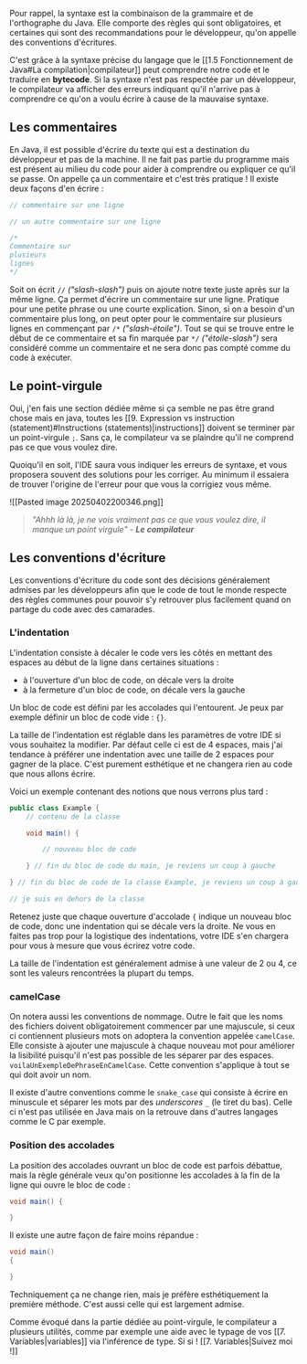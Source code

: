 Pour rappel, la syntaxe est la combinaison de la grammaire et de l'orthographe du Java.
Elle comporte des règles qui sont obligatoires, et certaines qui sont des recommandations pour le développeur, qu'on appelle des conventions d'écritures.

C'est grâce à la syntaxe précise du langage que le [[1.5 Fonctionnement de Java#La compilation|compilateur]] peut comprendre notre code et le traduire en **bytecode**. Si la syntaxe n'est pas respectée par un développeur, le compilateur va afficher des erreurs indiquant qu'il n'arrive pas à comprendre ce qu'on a voulu écrire à cause de la mauvaise syntaxe.

## Les commentaires

En Java, il est possible d'écrire du texte qui est a destination du développeur et pas de la machine. Il ne fait pas partie du programme mais est présent au milieu du code pour aider à comprendre ou expliquer ce qu'il se passe. On appelle ça un commentaire et c'est très pratique !
Il existe deux façons d'en écrire :

```java
// commentaire sur une ligne

// un autre commentaire sur une ligne

/*
Commentaire sur 
plusieurs
lignes
*/
```

Soit on écrit `//` *("slash-slash")* puis on ajoute notre texte juste après sur la même ligne. Ça permet d'écrire un commentaire sur une ligne. Pratique pour une petite phrase ou une courte explication.
Sinon, si on a besoin d'un commentaire plus long, on peut opter pour le commentaire sur plusieurs lignes en commençant par `/*` *("slash-étoile")*. Tout se qui se trouve entre le début de ce commentaire et sa fin marquée par `*/` *("étoile-slash")* sera considéré comme un commentaire et ne sera donc pas compté comme du code à exécuter.

## Le point-virgule

Oui, j'en fais une section dédiée même si ça semble ne pas être grand chose mais en java, toutes les [[9. Expression vs instruction (statement)#Instructions (statements)|instructions]] doivent se terminer par un point-virgule `;`. Sans ça, le compilateur va se plaindre qu'il ne comprend pas ce que vous voulez dire.

Quoiqu'il en soit, l'IDE saura vous indiquer les erreurs de syntaxe, et vous proposera souvent des solutions pour les corriger. Au minimum il essaiera de trouver l'origine de l'erreur pour que vous la corrigiez vous même.

![[Pasted image 20250402200346.png]]
>*"Ahhh là là, je ne vois vraiment pas ce que vous voulez dire, il manque un point virgule"* - ***Le compilateur***

## Les conventions d'écriture

Les conventions d'écriture du code sont des décisions généralement admises par les développeurs afin que le code de tout le monde respecte des règles communes pour pouvoir s'y retrouver plus facilement quand on partage du code avec des camarades.

### L'indentation

L'indentation consiste à décaler le code vers les côtés en mettant des espaces au début de la ligne dans certaines situations :
- à l'ouverture d'un bloc de code, on décale vers la droite
- à la fermeture d'un bloc de code, on décale vers la gauche

Un bloc de code est défini par les accolades qui l'entourent. Je peux par exemple définir un bloc de code vide : `{}`.

La taille de l'indentation est réglable dans les paramètres de votre IDE si vous souhaitez la modifier.
Par défaut celle ci est de 4 espaces, mais j'ai tendance à préférer une indentation avec une taille de 2 espaces pour gagner de la place. C'est purement esthétique et ne changera rien au code que nous allons écrire.

Voici un exemple contenant des notions que nous verrons plus tard :

```java title:Example.java
public class Example {
	// contenu de la classe

	void main() {

		// nouveau bloc de code

	} // fin du bloc de code du main, je reviens un coup à gauche

} // fin du bloc de code de la classe Example, je reviens un coup à gauche

// je suis en dehors de la classe
```

Retenez juste que chaque ouverture d'accolade `{` indique un nouveau bloc de code, donc une indentation qui se décale vers la droite.
Ne vous en faites pas trop pour la logistique des indentations, votre IDE s'en chargera pour vous à mesure que vous écrirez votre code.

La taille de l'indentation est généralement admise à une valeur de 2 ou 4, ce sont les valeurs rencontrées la plupart du temps.

### camelCase

On notera aussi les conventions de nommage. Outre le fait que les noms des fichiers doivent obligatoirement commencer par une majuscule, si ceux ci contiennent plusieurs mots on adoptera la convention appelée `camelCase`. Elle consiste à ajouter une majuscule à chaque nouveau mot pour améliorer la lisibilité puisqu'il n'est pas possible de les séparer par des espaces.
`voilaUnExempleDePhraseEnCamelCase`. Cette convention s'applique à tout se qui doit avoir un nom.

Il existe d'autre conventions comme le `snake_case` qui consiste à écrire en minuscule et séparer les mots par des *underscores* `_` (le tiret du bas). Celle ci n'est pas utilisée en Java mais on la retrouve dans d'autres langages comme le C par exemple.

### Position des accolades

La position des accolades ouvrant un bloc de code est parfois débattue, mais la règle générale veux qu'on positionne les accolades à la fin de la ligne qui ouvre le bloc de code :

```java title:Example.java
void main() {

}
```

Il existe une autre façon de faire moins répandue :

```java title:Example.java
void main()
{

}
```

Techniquement ça ne change rien, mais je préfère esthétiquement la première méthode. C'est aussi celle qui est largement admise.



Comme évoqué dans la partie dédiée au point-virgule, le compilateur a plusieurs utilités, comme par exemple une aide avec le typage de vos [[7. Variables|variables]] via l'inférence de type. Si si ! [[7. Variables|Suivez moi !]]
